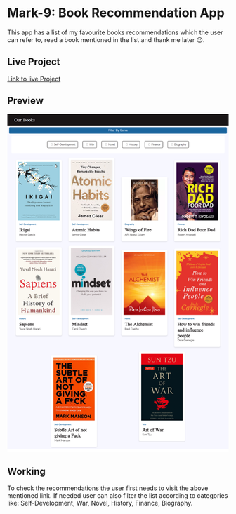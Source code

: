 # Mark-9: Book Recommendation App
This app has a list of my favourite books recommendations which the user can refer to, read a book mentioned in the list and thank me later 😉.

## Live Project
[Link to live Project](https://our-books.netlify.app/)

## Preview
![App screenhot](https://github.com/Tejeshwer25/final_portfolio/blob/master/src/images/bookRecommend_project.png)

## Working 
To check the recommendations the user first needs to visit the above mentioned link. If needed user can also filter the list according to categories like: Self-Development, War, Novel, History, Finance, Biography. 
